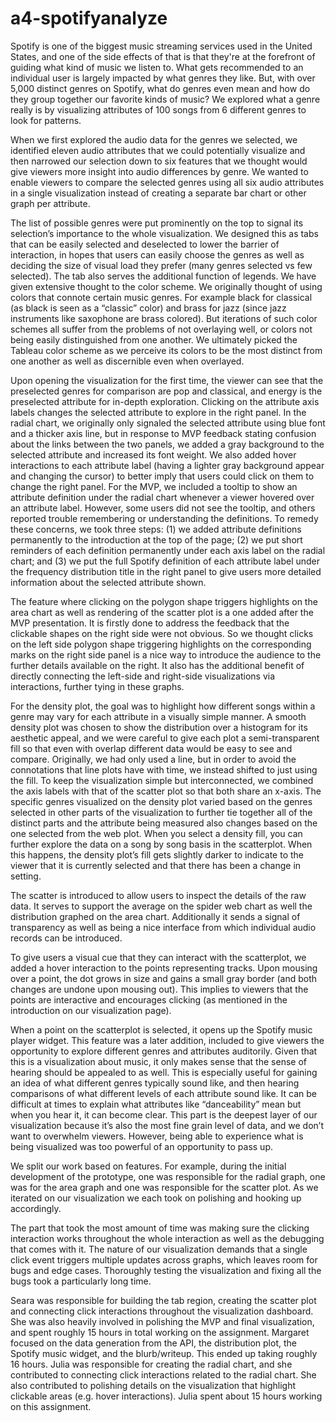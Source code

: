 # a4-spotifyanalyze
Spotify is one of the biggest music streaming services used in the United States, and one of the side effects of that is that they're at the forefront of guiding what kind of music we listen to. What gets recommended to an individual user is largely impacted by what genres they like. But, with over 5,000 distinct genres on Spotify, what do genres even mean and how do they group together our favorite kinds of music? We explored what a genre really is by visualizing attributes of 100 songs from 6 different genres to look for patterns. 

When we first explored the audio data for the genres we selected, we identified eleven audio attributes that we could potentially visualize and then narrowed our selection down to six features that we thought would give viewers more insight into audio differences by genre. We wanted to enable viewers to compare the selected genres using all six audio attributes in a single visualization instead of creating a separate bar chart or other graph per attribute. 

The list of possible genres were put prominently on the top to signal its selection’s importance to the whole visualization.  We designed this as tabs that can be easily selected and deselected to lower the barrier of interaction, in hopes that users can easily choose the genres as well as deciding the size of visual load they prefer (many genres selected vs few selected). The tab also serves the additional function of legends. We have given extensive thought to the color scheme.  We originally thought of using colors that connote certain music genres. For example black for classical (as black is seen as a “classic” color) and brass for jazz (since jazz instruments like saxophone are brass colored). But iterations of such color schemes all suffer from the problems of not overlaying well, or colors not being easily distinguished from one another. We ultimately picked the Tableau color scheme as we perceive its colors to be the most distinct from one another as well as discernible even when overlayed. 

Upon opening the visualization for the first time, the viewer can see that the preselected genres for comparison are pop and classical, and energy is the preselected attribute for in-depth exploration. Clicking on the attribute axis labels changes the selected attribute to explore in the right panel. In the radial chart, we originally only signaled the selected attribute using blue font and a thicker axis line, but in response to MVP feedback stating confusion about the links between the two panels, we added a gray background to the selected attribute and increased its font weight. We also added hover interactions to each attribute label (having a lighter gray background appear and changing the cursor) to better imply that users could click on them to change the right panel. For the MVP, we included a tooltip to show an attribute definition under the radial chart whenever a viewer hovered over an attribute label. However, some users did not see the tooltip, and others reported trouble remembering or understanding the definitions. To remedy these concerns, we took three steps: (1) we added attribute definitions permanently to the introduction at the top of the page; (2) we put short reminders of each definition permanently under each axis label on the radial chart; and (3) we put the full Spotify definition of each attribute label under the frequency distribution title in the right panel to give users more detailed information about the selected attribute shown. 

The feature where clicking on the polygon shape triggers highlights on the area chart as well as rendering of the scatter plot is a one added after the MVP presentation. It is firstly done to address the feedback that the clickable shapes on the right side were not obvious. So we thought clicks on the left side polygon shape triggering highlights on the corresponding marks on the right side panel is a nice way  to introduce the audience to the further details available on the right. It also has the additional benefit of directly connecting the left-side and right-side visualizations via interactions, further tying in these graphs. 

For the density plot, the goal was to highlight how different songs within a genre may vary for each attribute in a visually simple manner. A smooth density plot was chosen to show the distribution over a histogram for its aesthetic appeal, and we were careful to give each plot a semi-transparent fill so that even with overlap different data would be easy to see and compare. Originally, we had only used a line, but in order to avoid the connotations that line plots have with time, we instead shifted to just using the fill. To keep the visualization simple but interconnected, we combined the axis labels with that of the scatter plot so that both share an x-axis. The specific genres visualized on the density plot varied based on the genres selected in other parts of the visualization to further tie together all of the distinct parts and the attribute being measured also changes based on the one selected from the web plot. When you select a density fill, you can further explore the data on a song by song basis in the scatterplot. When this happens, the density plot’s fill gets slightly darker to indicate to the viewer that it is currently selected and that there has been a change in setting. 

The scatter is introduced to allow users to inspect the details of the raw data. It serves to support the average on the spider web chart as well the distribution graphed on the area chart. Additionally it sends a signal of transparency as well as being a nice interface from which individual audio records can be introduced.

To give users a visual cue that they can interact with the scatterplot, we added a hover interaction to the points representing tracks. Upon mousing over a point, the dot grows in size and gains a small gray border (and both changes are undone upon mousing out). This implies to viewers that the points are interactive and encourages clicking (as mentioned in the introduction on our visualization page). 

When a point on the scatterplot is selected, it opens up the Spotify music player widget. This feature was a later addition, included to give viewers the opportunity to explore different genres and attributes auditorily. Given that this is a visualization about music, it only makes sense that the sense of hearing should be appealed to as well. This is especially useful for gaining an idea of what different genres typically sound like, and then hearing comparisons of what different levels of each attribute sound like. It can be difficult at times to explain what attributes like “danceability” mean but when you hear it, it can become clear. This part is the deepest layer of our visualization because it’s also the most fine grain level of data, and we don’t want to overwhelm viewers. However, being able to experience what is being visualized was too powerful of an opportunity to pass up. 

We split our work based on features. For example, during the initial development of the prototype, one was responsible for the radial graph,  one was for the area graph and one was responsible for the scatter plot. As we iterated on our visualization we each took on polishing and hooking up accordingly.

The part that took the most amount of time was making sure the clicking interaction works throughout the whole interaction as well as the debugging that comes with it. The nature of our visualization demands that a single click event triggers multiple updates across graphs, which leaves room for bugs and edge cases.  Thoroughly testing the visualization and fixing all the bugs took a particularly long time.

Seara was responsible for building the tab region, creating the scatter plot and connecting click interactions throughout the visualization dashboard. She was also heavily involved in polishing the MVP and final visualization, and spent roughly 15 hours in total working on the assignment. Margaret focused on the data generation from the API, the distribution plot, the Spotify music widget, and the blurb/writeup. This ended up taking roughly 16 hours. Julia was responsible for creating the radial chart, and she contributed to connecting click interactions related to the radial chart. She also contributed to polishing details on the visualization that highlight clickable areas (e.g. hover interactions). Julia spent about 15 hours working on this assignment. 
